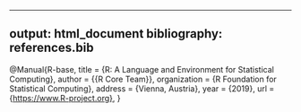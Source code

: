 
---
output: html_document
bibliography: references.bib  
---

@Manual{R-base,
  title = {R: A Language and Environment for Statistical
           Computing},
  author = {{R Core Team}},
  organization = {R Foundation for Statistical Computing},
  address = {Vienna, Austria},
  year = {2019},
  url = {https://www.R-project.org},
}
